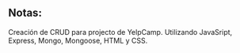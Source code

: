 ## Notas:

Creación de CRUD para projecto de YelpCamp. Utilizando JavaSript, Express, Mongo, Mongoose, HTML y CSS.
